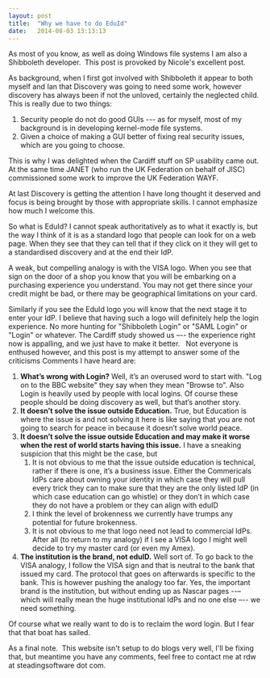 ```yaml
---
layout: post
title:  "Why we have to do EduId"
date:   2014-08-03 13:13:13
---
```


As most of you know, as well as doing Windows file systems I am also a
Shibboleth developer.  This post is provoked by Nicole's excellent post.

As background, when I first got involved with Shibboleth it appear to both
myself and Ian that Discovery was going to need some work, however discovery
has always been if not the unloved, certainly the neglected child. This is
really due to two things:

1.	Security people do not do good GUIs --- as for myself, most of my background is in developing kernel-mode file systems.
2.	Given a choice of making a GUI better of fixing real security issues, which are you going to choose.

This is why I was delighted when the Cardiff stuff on SP usability came out. At the same time JANET (who run the UK Federation on behalf of JISC) commissioned some work to improve the UK Federation WAYF.

At last Discovery is getting the attention I have long thought it deserved and focus is being brought by those with appropriate skills. I cannot emphasize how much I welcome this.

So what is EduId? I cannot speak authoritatively as to what it exactly is, but the way I think of it is as a standard logo that people can look for on a web page. When they see that they can tell that if they click on it they will get to a standardised discovery and at the end their IdP.

A weak, but compelling analogy is with the VISA logo. When you see that sign on the door of a shop you know that you will be embarking on a purchasing experience you understand. You may not get there since your credit might be bad, or there may be geographical limitations on your card.

Similarly if you see the EduId logo you will know that the next stage it to enter your IdP. I believe that having such a logo will definitely help the login experience. No more hunting for "Shibboleth Login" or "SAML Login" or "Login" or whatever. The Cardiff study showed us –-- the experience right now is appalling, and we just have to make it better.
 
Not everyone is enthused however, and this post is my attempt to answer some of the criticisms Comments I have heard are:

1. **What’s wrong with Login?** Well, it’s an overused word to start with. "Log on to the BBC website" they say when they mean "Browse to". Also Login is heavily used by people with local logins. Of course these people should be doing discovery as well, but that’s another story.
2. **It doesn’t solve the issue outside Education.** True, but Education is where the issue is and not solving it here is like saying that you are not going to search for peace in because it doesn’t solve world peace.
3. **It doesn’t solve the issue outside Education and may make it worse when the rest of world starts having this issue.** I have a sneaking suspicion that this might be the case, but
    1. It is not obvious to me that the issue outside education is technical, rather if there is one, it’s a business issue. Either the Commericals IdPs care about owning your identity in which case they will pull every trick they can to make sure that they are the only listed IdP (in which case education can go whistle) or they don’t in which case they do not have a problem or they can align with eduID
    2. I think the level of brokenness we currently have trumps any potential for future brokenness.
    3. It is not obvious to me that logo need not lead to commercial IdPs. After all (to return to my analogy) if I see a VISA logo I might well decide to try my master card (or even my Amex).
4. **The institution is the brand, not eduID.** Well sort of. To go back to the VISA analogy, I follow the VISA sign and that is neutral to the bank that issued my card. The protocol that goes on afterwards is specific to the bank. This is however pushing the analogy too far. Yes, the important brand is the institution, but without ending up as Nascar pages --– which will really mean the huge institutional IdPs and no one else –-- we need something.

Of course what we really want to do is to reclaim the word login. But I fear that that boat has sailed.

As a final note.  This website isn't setup to do blogs very well, I'll be
fixing that, but meantime you have any comments, feel free to contact me at
rdw at steadingsoftware dot com.
